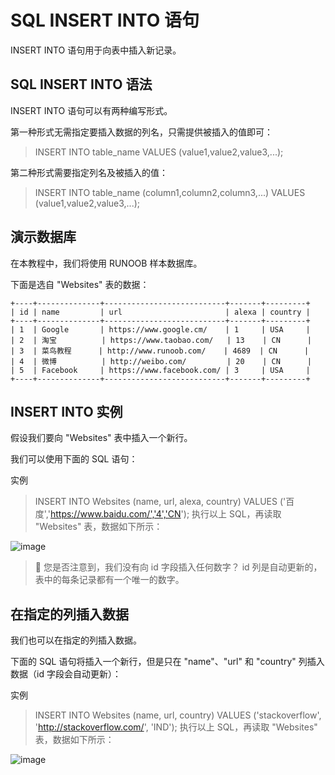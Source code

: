 # SQL INSERT INTO 语句
INSERT INTO 语句用于向表中插入新记录。

## SQL INSERT INTO 语法
INSERT INTO 语句可以有两种编写形式。

第一种形式无需指定要插入数据的列名，只需提供被插入的值即可：

> INSERT INTO table_name
> VALUES (value1,value2,value3,...);

第二种形式需要指定列名及被插入的值：
> INSERT INTO table_name (column1,column2,column3,...)
> VALUES (value1,value2,value3,...);

## 演示数据库
在本教程中，我们将使用 RUNOOB 样本数据库。

下面是选自 "Websites" 表的数据：
```
+----+--------------+---------------------------+-------+---------+
| id | name         | url                       | alexa | country |
+----+--------------+---------------------------+-------+---------+
| 1  | Google       | https://www.google.cm/    | 1     | USA     |
| 2  | 淘宝          | https://www.taobao.com/   | 13    | CN      |
| 3  | 菜鸟教程      | http://www.runoob.com/    | 4689  | CN      |
| 4  | 微博          | http://weibo.com/         | 20    | CN      |
| 5  | Facebook     | https://www.facebook.com/ | 3     | USA     |
+----+--------------+---------------------------+-------+---------+
```
## INSERT INTO 实例
假设我们要向 "Websites" 表中插入一个新行。

我们可以使用下面的 SQL 语句：

实例
> INSERT INTO Websites (name, url, alexa, country)
> VALUES ('百度','https://www.baidu.com/','4','CN');
执行以上 SQL，再读取 "Websites" 表，数据如下所示：

![image](https://user-images.githubusercontent.com/18340126/144432879-11ea198e-de30-4225-a057-1ba297ddd22d.png)


> 🚡	您是否注意到，我们没有向 id 字段插入任何数字？
> id 列是自动更新的，表中的每条记录都有一个唯一的数字。

## 在指定的列插入数据
我们也可以在指定的列插入数据。

下面的 SQL 语句将插入一个新行，但是只在 "name"、"url" 和 "country" 列插入数据（id 字段会自动更新）：

实例
> INSERT INTO Websites (name, url, country)
> VALUES ('stackoverflow', 'http://stackoverflow.com/', 'IND');
执行以上 SQL，再读取 "Websites" 表，数据如下所示：

![image](https://user-images.githubusercontent.com/18340126/144433052-6039ffb8-1f6a-41fc-8ce1-167ffee9da30.png)

